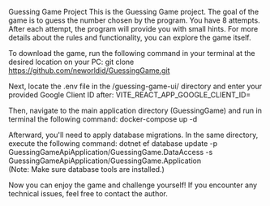 Guessing Game Project
This is the Guessing Game project. The goal of the game is to guess the number chosen by the program. You have 8 attempts. After each attempt, the program will provide you with small hints. For more details about the rules and functionality, you can explore the game itself.

To download the game, run the following command in your terminal at the desired location on your PC:
git clone https://github.com/neworldid/GuessingGame.git  

Next, locate the .env file in the  /guessing-game-ui/  directory and enter your provided Google Client ID after:
VITE_REACT_APP_GOOGLE_CLIENT_ID=  

Then, navigate to the main application directory (GuessingGame) and run in terminal the following command:
docker-compose up -d  

Afterward, you'll need to apply database migrations. In the same directory, execute the following command:
dotnet ef database update -p GuessingGameApiApplication/GuessingGame.DataAccess -s GuessingGameApiApplication/GuessingGame.Application  
(Note: Make sure database tools are installed.)

Now you can enjoy the game and challenge yourself! If you encounter any technical issues, feel free to contact the author.
